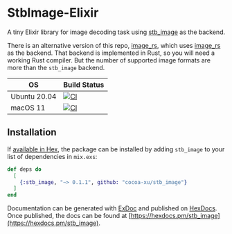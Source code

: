 # StbImage-Elixir

A tiny Elixir library for image decoding task using [stb_image](https://github.com/nothings/stb/blob/master/stb_image.h) as the backend.

There is an alternative version of this repo, [image_rs](https://github.com/cocoa-xu/image_rs), which uses [image_rs](https://github.com/image-rs/image) as the backend. 
That backend is implemented in Rust, so you will need a working Rust compiler. But the number of supported image formats are more than the `stb_image` backend.

| OS               | Build Status |
|------------------|--------------|
| Ubuntu 20.04     | [![CI](https://github.com/cocoa-xu/stb_image/actions/workflows/linux.yml/badge.svg)](https://github.com/cocoa-xu/stb_image/actions/workflows/linux.yml) |
| macOS 11         | [![CI](https://github.com/cocoa-xu/stb_image/actions/workflows/macos.yml/badge.svg)](https://github.com/cocoa-xu/stb_image/actions/workflows/macos.yml) |

## Installation

If [available in Hex](https://hex.pm/docs/publish), the package can be installed
by adding `stb_image` to your list of dependencies in `mix.exs`:

```elixir
def deps do
  [
    {:stb_image, "~> 0.1.1", github: "cocoa-xu/stb_image"}
  ]
end
```

Documentation can be generated with [ExDoc](https://github.com/elixir-lang/ex_doc)
and published on [HexDocs](https://hexdocs.pm). Once published, the docs can
be found at [https://hexdocs.pm/stb_image](https://hexdocs.pm/stb_image).

